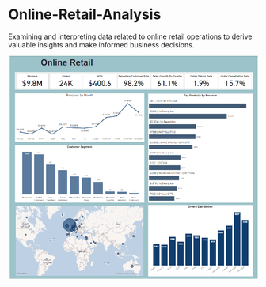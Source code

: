 # Online-Retail-Analysis
Examining and interpreting data related to online retail operations to derive valuable insights and make informed business decisions.


![alt text](Dashboard.png)